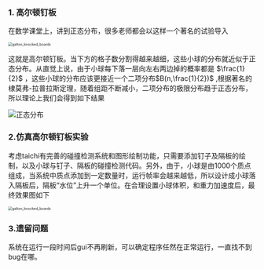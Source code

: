 ### 1. 高尔顿钉板

在数学课堂上，讲到正态分布，很多老师都会以这样一个著名的试验导入

<img src="F:\CG\USTC_CG\Homeworks\7_SimulationTaichi\project\report\simulation_taichi.assets\galton_knocked_boards.jpg" alt="galton_knocked_boards" style="zoom: 50%;" />

这就是高尔顿钉板。当下方的格子数分割得越来越细，这些小球的分布就近似于正态分布。从直觉上说，由于小球每下落一层向左右两边掉的概率都是 $\frac{1}{2}$ ，这些小球的分布应该更接近一个二项分布$B(n,\frac{1}{2})$ ,根据著名的棣莫弗-拉普拉斯定理，随着组距不断减小，二项分布的极限分布趋于正态分布，所以理论上我们会得到如下结果

![正态分布](F:\CG\USTC_CG\Homeworks\7_SimulationTaichi\project\report\simulation_taichi.assets\正态分布.jpg)

### 2.仿真高尔顿钉板实验

考虑taichi有完善的碰撞检测系统和图形绘制功能，只需要添加钉子及隔板的绘制，以及小球与钉子、隔板的碰撞检测代码。另外，由于，小球是由1000个质点组成，当系统中质点添加到一定数量时，运行帧率会越来越低，所以设计成小球落入隔板后，隔板“水位”上升一个单位。在合理设置小球体积，和重力加速度后，最终效果图如下

<img src="F:\CG\USTC_CG\Homeworks\7_SimulationTaichi\project\report\simulation_taichi.assets\galton_knocked_boards.gif" alt="galton_knocked_boards" style="zoom:50%;" />



### 3.遗留问题

系统在运行一段时间后gui不再刷新，可以确定程序任然在正常运行，一直找不到bug在哪。
